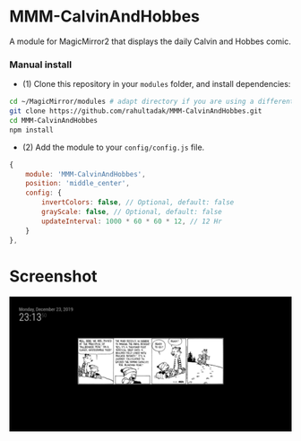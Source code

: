 # MMM-CalvinAndHobbes
A module for MagicMirror2 that displays the daily Calvin and Hobbes comic.
 
### Manual install

- (1) Clone this repository in your `modules` folder, and install dependencies:
```bash
cd ~/MagicMirror/modules # adapt directory if you are using a different one
git clone https://github.com/rahultadak/MMM-CalvinAndHobbes.git
cd MMM-CalvinAndHobbes
npm install
```

- (2) Add the module to your `config/config.js` file.
```js
{
    module: 'MMM-CalvinAndHobbes',
	position: 'middle_center',
	config: {
        invertColors: false, // Optional, default: false
        grayScale: false, // Optional, default: false
        updateInterval: 1000 * 60 * 60 * 12, // 12 Hr
    }
},

```
# Screenshot
![MMM-CalvinAndHobbes Screenshot](.screenshots/CAH_screenshot.png)
